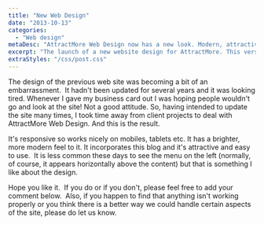 ```yaml
---
title: "New Web Design"
date: "2013-10-13"
categories:
  - "Web design"
metaDesc: "AttractMore Web Design now has a new look. Modern, attractive and easy to use. If you'd like us to create a new web design for you, please get in touch."
excerpt: "The launch of a new website design for AttractMore. This version is responsive and so works on screens of all sizes. It is also more modern, brighter and features a main menu as a vertical bar on the left hand side of the screen (larger screen sizes only)."
extraStyles: "/css/post.css"
---
```


The design of the previous web site was becoming a bit of an embarrassment.  It hadn't been updated for several years and it was looking tired. Whenever I gave my business card out I was hoping people wouldn't go and look at the site! Not a good attitude. So, having intended to update the site many times, I took time away from client projects to deal with AttractMore Web Design. And this is the result.

It's responsive so works nicely on mobiles, tablets etc. It has a brighter, more modern feel to it. It incorporates this blog and it's attractive and easy to use.  It is less common these days to see the menu on the left (normally, of course, it appears horizontally above the content) but that is something I like about the design.

Hope you like it.  If you do or if you don't, please feel free to add your comment below.  Also, if you happen to find that anything isn't working properly or you think there is a better way we could handle certain aspects of the site, please do let us know.
